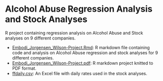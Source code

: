 # Alcohol Abuse Regression Analysis and Stock Analyses
R project containing regression analysis on Alcohol Abuse and Stock analyses on 9 different companies.
- [Embodi_Jorgensen_Wilson-Project.Rmd](https://github.com/vaughnrjj/AlcoholAbuseRegr-StockAnalysis/blob/main/Embodi_Jorgensen_Wilson-Project.Rmd): R markdown file containing code and analysis on Alcohol Abuse regression and stock analyses for 9 different companies.
- [Embodi_Jorgensen_Wilson-Project.pdf](https://github.com/vaughnrjj/AlcoholAbuseRegr-StockAnalysis/blob/main/Embodi_Jorgensen_Wilson-Project.pdf): R markdown project knitted to PDF format.
- [ffdaily.csv](https://github.com/vaughnrjj/AlcoholAbuseRegr-StockAnalysis/blob/main/ffdaily.csv): An Excel file with daily rates used in the stock analyses.
